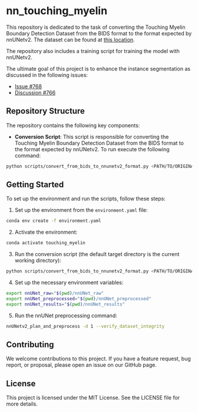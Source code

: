 # nn_touching_myelin

This repository is dedicated to the task of converting the Touching Myelin Boundary Detection Dataset from the BIDS format to the format expected by nnUNetv2. The dataset can be found at [this location](https://github.com/axondeepseg/data_touching_myelin).

The repository also includes a training script for training the model with nnUNetv2.

The ultimate goal of this project is to enhance the instance segmentation as discussed in the following issues:
- [Issue #768](https://github.com/axondeepseg/axondeepseg/issues/768)
- [Discussion #766](https://github.com/axondeepseg/axondeepseg/discussions/766)

## Repository Structure

The repository contains the following key components:

- **Conversion Script**: This script is responsible for converting the Touching Myelin Boundary Detection Dataset from the BIDS format to the format expected by nnUNetv2. To run execute the following command: 
```bash
python scripts/convert_from_bids_to_nnunetv2_format.py <PATH/TO/ORIGINAL/DATASET> --TARGETDIR <PATH/TO/NEW/DATASET>
```
## Getting Started

To set up the environment and run the scripts, follow these steps:

1. Set up the environment from the `environment.yaml` file:
```bash
conda env create -f environment.yaml
```
2. Activate the environment:
```bash
conda activate touching_myelin
```
3. Run the conversion script (the default target directory is the current working directory):
```bash
python scripts/convert_from_bids_to_nnunetv2_format.py <PATH/TO/ORIGINAL/DATASET>
```
4. Set up the necessary environment variables:
```bash
export nnUNet_raw="$(pwd)/nnUNet_raw"
export nnUNet_preprocessed="$(pwd)/nnUNet_preprocessed"
export nnUNet_results="$(pwd)/nnUNet_results"
```
5. Run the nnUNet preprocessing command:
```bash
nnUNetv2_plan_and_preprocess -d 1 --verify_dataset_integrity
```


## Contributing

We welcome contributions to this project. If you have a feature request, bug report, or proposal, please open an issue on our GitHub page.

## License

This project is licensed under the MIT License. See the LICENSE file for more details.